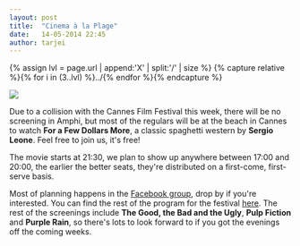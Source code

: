 ```yaml
---
layout: post
title:  "Cinema à la Plage"
date:   14-05-2014 22:45
author: tarjei
---
```


{% assign lvl = page.url | append:'X' | split:'/' | size %}
{% capture relative %}{% for i in (3..lvl) %}../{% endfor %}{% endcapture %}

<img src="{{ relative }}images/cinema-a-la-plage.jpg">

Due to a collision with the Cannes Film Festival this week, there will be no screening in Amphi,
but most of the regulars will be at the beach in Cannes to watch **For a Few Dollars More**, a
classic spaghetti western by **Sergio Leone**. Feel free to join us, it's free!

The movie starts at 21:30, we plan to show up anywhere between 17:00 and 20:00, the earlier
the better seats, they're distributed on a first-come, first-serve basis.

Most of planning happens in the [Facebook group], drop by if you're interested. You can find the
rest of the program for the festival [here]. The rest of the screenings include **The Good, the Bad
and the Ugly**, **Pulp Fiction** and **Purple Rain**, so there's lots to look forward to if you got
the evenings off the coming weeks.

[Facebook group]: https://www.facebook.com/events/241499366057786/?ref_newsfeed_story_type=regular
[here]: http://www.festival-cannes.com/en/festival/aroundTheSelection/2014/CinemaPlage2014.html
